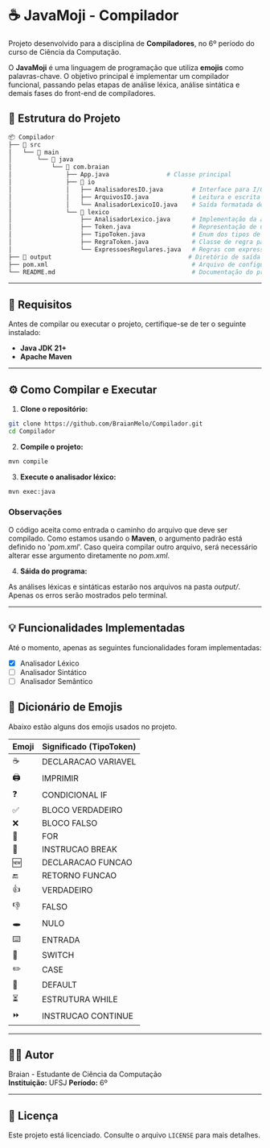 # ☕ JavaMoji - Compilador

Projeto desenvolvido para a disciplina de **Compiladores**, no 6º período do curso de Ciência da Computação.

O **JavaMoji** é uma linguagem de programação que utiliza **emojis** como palavras-chave. O objetivo principal é implementar um compilador funcional, passando pelas etapas de análise léxica, análise sintática e demais fases do front-end de compiladores.

## 📁 Estrutura do Projeto


```bash
📦 Compilador
├── 📂 src
│   └── 📂 main
│       └── 📂 java
│           └── 📂 com.braian
│               ├── App.java                # Classe principal
│               ├── 📂 io
│               │   ├── AnalisadoresIO.java        # Interface para I/O dos analisadores
│               │   ├── ArquivosIO.java            # Leitura e escrita em arquivos
│               │   └── AnalisadorLexicoIO.java    # Saída formatada do analisador léxico
│               └── 📂 lexico
│                   ├── AnalisadorLexico.java      # Implementação da análise léxica
│                   ├── Token.java                 # Representação de um token
│                   ├── TipoToken.java             # Enum dos tipos de tokens
│                   ├── RegraToken.java            # Classe de regra para reconhecimento de tokens
│                   └── ExpressoesRegulares.java   # Regras com expressões regulares para tokens
├── 📂 output                                      # Diretório de saída dos arquivos gerados
├── pom.xml                                        # Arquivo de configuração do Maven
└── README.md                                      # Documentação do projeto
```

---

## 🚀 Requisitos

Antes de compilar ou executar o projeto, certifique-se de ter o seguinte instalado:

- **Java JDK 21+**
- **Apache Maven**

---

## ⚙️ Como Compilar e Executar

1. **Clone o repositório:**

```bash
git clone https://github.com/BraianMelo/Compilador.git
cd Compilador
```

2. **Compile o projeto:**

```bash
mvn compile
```

3. **Execute o analisador léxico:**

```bash
mvn exec:java
```

### Observações
O código aceita como entrada o caminho do arquivo que deve ser compilado. Como estamos usando o **Maven**, o argumento padrão está definido no '*pom.xml*'. Caso queira compilar outro arquivo, será necessário alterar esse argumento diretamente no *pom.xml*.

4. **Sáida do programa:**

As análises léxicas e sintáticas estarão nos arquivos na pasta *output/*. Apenas os erros serão mostrados pelo terminal.
 
---
## 💡 Funcionalidades Implementadas
Até o momento, apenas as seguintes funcionalidades foram implementadas:

- [x] Analisador Léxico
- [ ] Analisador Sintático
- [ ] Analisador Semântico

## 📖 Dicionário de Emojis
Abaixo estão alguns dos emojis usados no projeto.

| Emoji | Significado (TipoToken)            |
|-------|------------------------------------|
| ☕    | DECLARACAO VARIAVEL                |
| 🖨️    | IMPRIMIR                           |
| ❓    | CONDICIONAL IF                     |
| ✅    | BLOCO VERDADEIRO                   |
| ❌    | BLOCO FALSO                        |
| 🔁    | FOR                                |
| 🛑    | INSTRUCAO BREAK                    |
| 🆕    | DECLARACAO FUNCAO                  |
| 🔚    | RETORNO FUNCAO                     |
| 👍    | VERDADEIRO                         |
| 👎    | FALSO                              |
| 🕳️    | NULO                               |
| ⌨️    | ENTRADA                            |
| 📑    | SWITCH                             |
| ✏️    | CASE                               |
| 📝    | DEFAULT                            |
| ⏳    | ESTRUTURA WHILE                    |
| ⏩    | INSTRUCAO CONTINUE                 |

---

## 👨‍💻 Autor

Braian - Estudante de Ciência da Computação  
**Instituição:** UFSJ
**Período:** 6º

---

## 📂 Licença

Este projeto está licenciado. Consulte o arquivo `LICENSE` para mais detalhes.